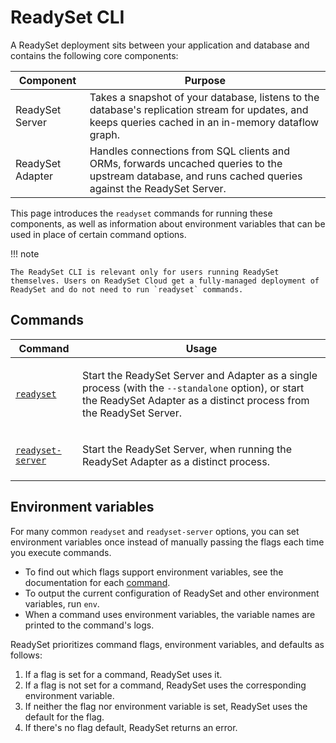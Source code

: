 # ReadySet CLI

A ReadySet deployment sits between your application and database and contains the following core components:

| Component | Purpose |
|-----------|---------|
| ReadySet Server | Takes a snapshot of your database, listens to the database's replication stream for updates, and keeps queries cached in an in-memory dataflow graph. |
| ReadySet Adapter | Handles connections from SQL clients and ORMs, forwards uncached queries to the upstream database, and runs cached queries against the ReadySet Server.

This page introduces the `readyset` commands for running these components, as well as information about environment variables that can be used in place of certain command options.

!!! note

    The ReadySet CLI is relevant only for users running ReadySet themselves. Users on ReadySet Cloud get a fully-managed deployment of ReadySet and do not need to run `readyset` commands.

## Commands

Command | Usage
--------|----
[`readyset`](readyset.md) | <p>Start the ReadySet Server and Adapter as a single process (with the `--standalone` option), or start the ReadySet Adapter as a distinct process from the ReadySet Server.</p>
[`readyset-server`](readyset-server.md) | <p>Start the ReadySet Server, when running the ReadySet Adapter as a distinct process.</p>

## Environment variables

For many common `readyset` and `readyset-server` options, you can set environment variables once instead of manually passing the flags each time you execute commands.

- To find out which flags support environment variables, see the documentation for each [command](#commands).
- To output the current configuration of ReadySet and other environment variables, run `env`.
- When a command uses environment variables, the variable names are printed to the command's logs.

ReadySet prioritizes command flags, environment variables, and defaults as follows:

1. If a flag is set for a command, ReadySet uses it.
2. If a flag is not set for a command, ReadySet uses the corresponding environment variable.
3. If neither the flag nor environment variable is set, ReadySet uses the default for the flag.
4. If there's no flag default, ReadySet returns an error.
